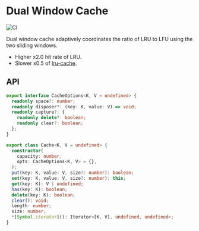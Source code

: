 # Dual Window Cache

![CI](https://github.com/falsandtru/dw-cache/workflows/CI/badge.svg)

Dual window cache adaptively coordinates the ratio of LRU to LFU using the two sliding windows.

- Higher x2.0 hit rate of LRU.
- Slower x0.5 of [lru-cache](https://www.npmjs.com/package/lru-cache).

## API

```ts
export interface CacheOptions<K, V = undefined> {
  readonly space?: number;
  readonly disposer?: (key: K, value: V) => void;
  readonly capture?: {
    readonly delete?: boolean;
    readonly clear?: boolean;
  };
}

export class Cache<K, V = undefined> {
  constructor(
    capacity: number,
    opts: CacheOptions<K, V> = {},
  );
  put(key: K, value: V, size?: number): boolean;
  set(key: K, value: V, size?: number): this;
  get(key: K): V | undefined;
  has(key: K): boolean;
  delete(key: K): boolean;
  clear(): void;
  length: number;
  size: number;
  *[Symbol.iterator](): Iterator<[K, V], undefined, undefined>;
}
```
